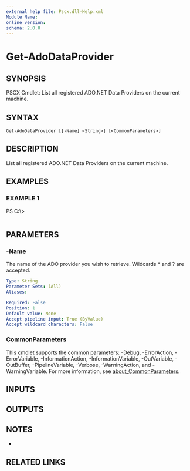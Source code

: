 ```yaml
---
external help file: Pscx.dll-Help.xml
Module Name:
online version:
schema: 2.0.0
---
```


# Get-AdoDataProvider

## SYNOPSIS
PSCX Cmdlet: List all registered ADO.NET Data Providers on the current machine.

## SYNTAX

```
Get-AdoDataProvider [[-Name] <String>] [<CommonParameters>]
```

## DESCRIPTION
List all registered ADO.NET Data Providers on the current machine.

## EXAMPLES

### EXAMPLE 1
PS C:\\\>

```

```

## PARAMETERS

### -Name
The name of the ADO provider you wish to retrieve.
Wildcards * and ?
are accepted.

```yaml
Type: String
Parameter Sets: (All)
Aliases:

Required: False
Position: 1
Default value: None
Accept pipeline input: True (ByValue)
Accept wildcard characters: False
```

### CommonParameters
This cmdlet supports the common parameters: -Debug, -ErrorAction, -ErrorVariable, -InformationAction, -InformationVariable, -OutVariable, -OutBuffer, -PipelineVariable, -Verbose, -WarningAction, and -WarningVariable. For more information, see [about_CommonParameters](http://go.microsoft.com/fwlink/?LinkID=113216).

## INPUTS

## OUTPUTS

## NOTES
*

## RELATED LINKS
